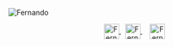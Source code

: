![Fernando](https://i.ibb.co/k2sz28p/Banner-Sunset.jpg)

<p align="center">
   <a href="https://www.youtube.com/channel/UCtDfSw53RGWXS0qcFaYZXog" target="blank" style="margin-right:8px">
    <img align="center" src="https://i.ibb.co/D9CbFPf/Youtube.png" alt="FernandoTimo" width="30px" />
  </a>
  <a href="https://twitter.com/timoideas" target="blank" style='margin-right:15px'>
    <img align="center" src="https://i.ibb.co/fnjFsdS/Twiter.png" alt="FernandoTimo" width="30px" />
  </a>
  <a href="https://www.instagram.com/fernando_timo" target="blank" style='margin-right:8px'>
    <img align="center" src="https://i.ibb.co/f9nmWXq/Instagram.png" alt="FernandoTimo"  width="30px" />
  </a>
</p>
